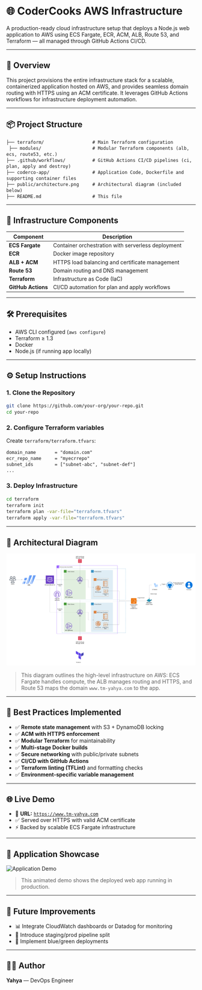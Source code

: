 # 🌐 CoderCooks AWS Infrastructure

A production-ready cloud infrastructure setup that deploys a Node.js web application to AWS using ECS Fargate, ECR, ACM, ALB, Route 53, and Terraform — all managed through GitHub Actions CI/CD.

---

## 🚀 Overview

This project provisions the entire infrastructure stack for a scalable, containerized application hosted on AWS, and provides seamless domain routing with HTTPS using an ACM certificate. It leverages GitHub Actions workflows for infrastructure deployment automation.

---

## 📦 Project Structure

```
├── terraform/                  # Main Terraform configuration
 ├── modules/                   # Modular Terraform components (alb, ecs, route53, etc.)
├── .github/workflows/          # GitHub Actions CI/CD pipelines (ci, plan, apply and destroy)
├── coderco-app/                # Application Code, Dockerfile and supporting container files
├── public/architecture.png     # Architectural diagram (included below)
├── README.md                   # This file
```

---

## 🧱 Infrastructure Components

| Component          | Description                                        |
| ------------------ | -------------------------------------------------- |
| **ECS Fargate**    | Container orchestration with serverless deployment |
| **ECR**            | Docker image repository                            |
| **ALB + ACM**      | HTTPS load balancing and certificate management    |
| **Route 53**       | Domain routing and DNS management                  |
| **Terraform**      | Infrastructure as Code (IaC)                       |
| **GitHub Actions** | CI/CD automation for plan and apply workflows      |

---

## 🛠️ Prerequisites

- AWS CLI configured (`aws configure`)
- Terraform ≥ 1.3
- Docker
- Node.js (if running app locally)

---

## ⚙️ Setup Instructions

### 1. Clone the Repository

```bash
git clone https://github.com/your-org/your-repo.git
cd your-repo
```

### 2. Configure Terraform variables

Create `terraform/terraform.tfvars`:

```hcl
domain_name       = "domain.com"
ecr_repo_name     = "myecrrepo"
subnet_ids        = ["subnet-abc", "subnet-def"]
...
```

### 3. Deploy Infrastructure

```bash
cd terraform
terraform init
terraform plan -var-file="terraform.tfvars"
terraform apply -var-file="terraform.tfvars"
```

---

## 📸 Architectural Diagram

![Architectural Diagram](public/architecture.png)

> This diagram outlines the high-level infrastructure on AWS: ECS Fargate handles compute, the ALB manages routing and HTTPS, and Route 53 maps the domain `www.tm-yahya.com` to the app.

---

## 🎯 Best Practices Implemented

- ✅ **Remote state management** with S3 + DynamoDB locking
- ✅ **ACM with HTTPS enforcement**
- ✅ **Modular Terraform** for maintainability
- ✅ **Multi-stage Docker builds**
- ✅ **Secure networking** with public/private subnets
- ✅ **CI/CD with GitHub Actions**
- ✅ **Terraform linting (TFLint)** and formatting checks
- ✅ **Environment-specific variable management**

---

## 🌐 Live Demo

- 🔗 **URL:** [`https://www.tm-yahya.com`](https://www.tm-yahya.com)
- ✅ Served over HTTPS with valid ACM certificate
- ⚡ Backed by scalable ECS Fargate infrastructure

---

## 🎥 Application Showcase

![Application Demo](public/demo.gif)

> This animated demo shows the deployed web app running in production.

---

## 📌 Future Improvements

- 📊 Integrate CloudWatch dashboards or Datadog for monitoring
- 🔁 Introduce staging/prod pipeline split
- 🚦 Implement blue/green deployments

---

## 🧑‍💻 Author

**Yahya** — DevOps Engineer
